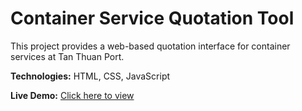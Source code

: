 # Container Service Quotation Tool

This project provides a web-based quotation interface for container services at Tan Thuan Port.

**Technologies:** HTML, CSS, JavaScript

**Live Demo:** [Click here to view](https://blackbird081.github.io/Bao_gia_dich_vu_container/)
